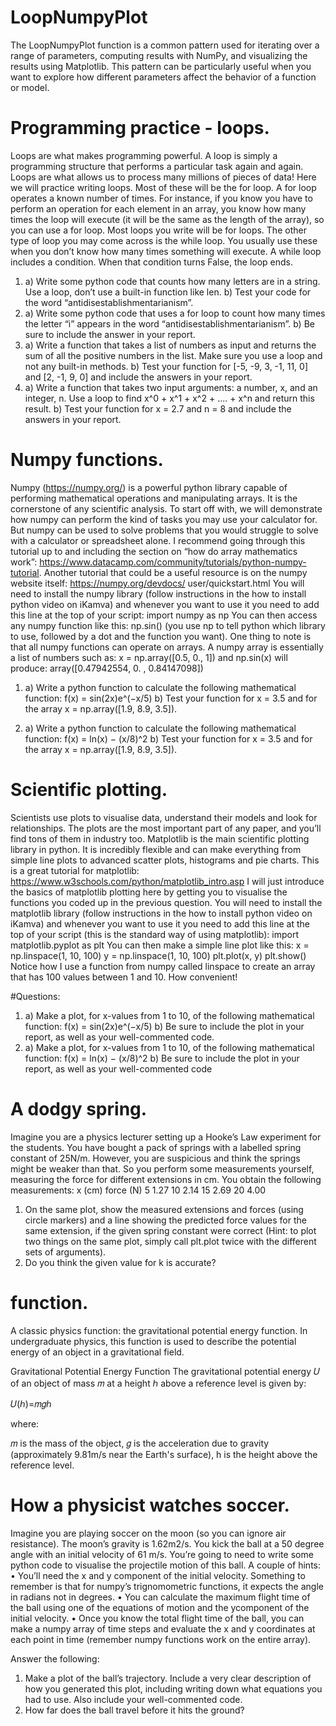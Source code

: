 # LoopNumpyPlot
The LoopNumpyPlot function is a common pattern used for iterating over a range of parameters, computing results with NumPy, and visualizing the results using Matplotlib. This pattern can be particularly useful when you want to explore how different parameters affect the behavior of a function or model. 

# Programming practice - loops.
Loops are what makes programming powerful. A loop is simply a programming structure that performs a particular
task again and again. Loops are what allows us to process many millions of pieces of data! Here we will practice
writing loops. Most of these will be the for loop. A for loop operates a known number of times. For instance, if you
know you have to perform an operation for each element in an array, you know how many times the loop will execute (it will be the same as the length of the array), so you can use a for loop. Most loops you write will be for loops.
The other type of loop you may come across is the while loop. You usually use these when you don’t know how
many times something will execute. A while loop includes a condition. When that condition turns False, the loop
ends.

1. a) Write some python code that counts how many letters are in a string. Use a loop, don’t use a built-in
function like len.
b) Test your code for the word “antidisestablishmentarianism”.
2. a) Write some python code that uses a for loop to count how many times the letter “i” appears in the word
“antidisestablishmentarianism”.
b) Be sure to include the answer in your report.
3. a) Write a function that takes a list of numbers as input and returns the sum of all the positive numbers in
the list. Make sure you use a loop and not any built-in methods.
b) Test your function for [-5, -9, 3, -1, 11, 0] and [2, -1, 9, 0] and include the answers in your report.
4. a) Write a function that takes two input arguments: a number, x, and an integer, n. Use a loop to find
x^0 + x^1 + x^2 + .... + x^n and return this result.
b) Test your function for x = 2.7 and n = 8 and include the answers in your report.

# Numpy functions.

Numpy (https://numpy.org/) is a powerful python library capable of performing mathematical operations and
manipulating arrays. It is the cornerstone of any scientific analysis. To start off with, we will demonstrate how
numpy can perform the kind of tasks you may use your calculator for. But numpy can be used to solve problems
that you would struggle to solve with a calculator or spreadsheet alone.
I recommend going through this tutorial up to and including the section on “how do array mathematics work”:
https://www.datacamp.com/community/tutorials/python-numpy-tutorial.
Another tutorial that could be a useful resource is on the numpy website itself: https://numpy.org/devdocs/
user/quickstart.html
You will need to install the numpy library (follow instructions in the how to install python video on iKamva) and
whenever you want to use it you need to add this line at the top of your script:
import numpy as np
You can then access any numpy function like this: np.sin() (you use np to tell python which library to use, followed
by a dot and the function you want).
One thing to note is that all numpy functions can operate on arrays. A numpy array is essentially a list of numbers
such as:
x = np.array([0.5, 0., 1])
and
np.sin(x)
will produce:
array([0.47942554, 0. , 0.84147098])

1. a) Write a python function to calculate the following mathematical function:
    f(x) = sin(2x)e^(−x/5)
b) Test your function for x = 3.5 and for the array x = np.array([1.9, 8.9, 3.5]).

3. a) Write a python function to calculate the following mathematical function:
    f(x) = ln(x) − (x/8)^2
b) Test your function for x = 3.5 and for the array x = np.array([1.9, 8.9, 3.5]).

# Scientific plotting.

Scientists use plots to visualise data, understand their models and look for relationships. The plots are the most
important part of any paper, and you’ll find tons of them in industry too.
Matplotlib is the main scientific plotting library in python. It is incredibly flexible and can make everything from
simple line plots to advanced scatter plots, histograms and pie charts. This is a great tutorial for matplotlib:
https://www.w3schools.com/python/matplotlib_intro.asp
I will just introduce the basics of matplotlib plotting here by getting you to visualise the functions you coded up
in the previous question.
You will need to install the matplotlib library (follow instructions in the how to install python video on iKamva)
and whenever you want to use it you need to add this line at the top of your script (this is the standard way of
using matplotlib):
import matplotlib.pyplot as plt
You can then make a simple line plot like this:
x = np.linspace(1, 10, 100)
y = np.linspace(1, 10, 100)
plt.plot(x, y)
plt.show()
Notice how I use a function from numpy called linspace to create an array that has 100 values between 1 and 10.
How convenient!

#Questions:
1. a) Make a plot, for x-values from 1 to 10, of the following mathematical function:
    f(x) = sin(2x)e^(−x/5)
b) Be sure to include the plot in your report, as well as your well-commented code.
2. a) Make a plot, for x-values from 1 to 10, of the following mathematical function:
    f(x) = ln(x) − (x/8)^2
b) Be sure to include the plot in your report, as well as your well-commented code

# A dodgy spring.

Imagine you are a physics lecturer setting up a Hooke’s Law experiment for the students. You have bought a pack
of springs with a labelled spring constant of 25N/m. However, you are suspicious and think the springs might be
weaker than that. So you perform some measurements yourself, measuring the force for different extensions in cm.
You obtain the following measurements:
x (cm) force (N)
 5       1.27
 10      2.14
 15      2.69
 20      4.00
1. On the same plot, show the measured extensions and forces (using circle markers) and a line showing the
predicted force values for the same extension, if the given spring constant were correct (Hint: to plot two
things on the same plot, simply call plt.plot twice with the different sets of arguments).
2. Do you think the given value for k is accurate?

#  function.

A classic physics function: the gravitational potential energy function. In undergraduate physics, this function is used to describe the potential energy of an object in a gravitational field.

Gravitational Potential Energy Function
The gravitational potential energy 𝑈
of an object of mass 𝑚
at a height ℎ
above a reference level is given by:

𝑈(ℎ)=𝑚𝑔ℎ

where:

𝑚 is the mass of the object,
𝑔 is the acceleration due to gravity (approximately 9.81m/s near the Earth's surface),
h is the height above the reference level.

# How a physicist watches soccer.

Imagine you are playing soccer on the moon (so you can ignore air resistance). The moon’s gravity is 1.62m2/s.
You kick the ball at a 50 degree angle with an initial velocity of 61 m/s. You’re going to need to write some python
code to visualise the projectile motion of this ball.
A couple of hints:
• You’ll need the x and y component of the initial velocity. Something to remember is that for numpy’s
trignomometric functions, it expects the angle in radians not in degrees.
• You can calculate the maximum flight time of the ball using one of the equations of motion and the ycomponent of the initial velocity.
• Once you know the total flight time of the ball, you can make a numpy array of time steps and evaluate the
x and y coordinates at each point in time (remember numpy functions work on the entire array).

Answer the following:

1. Make a plot of the ball’s trajectory. Include a very clear description of how you generated this plot, including
writing down what equations you had to use. Also include your well-commented code.
2. How far does the ball travel before it hits the ground?
